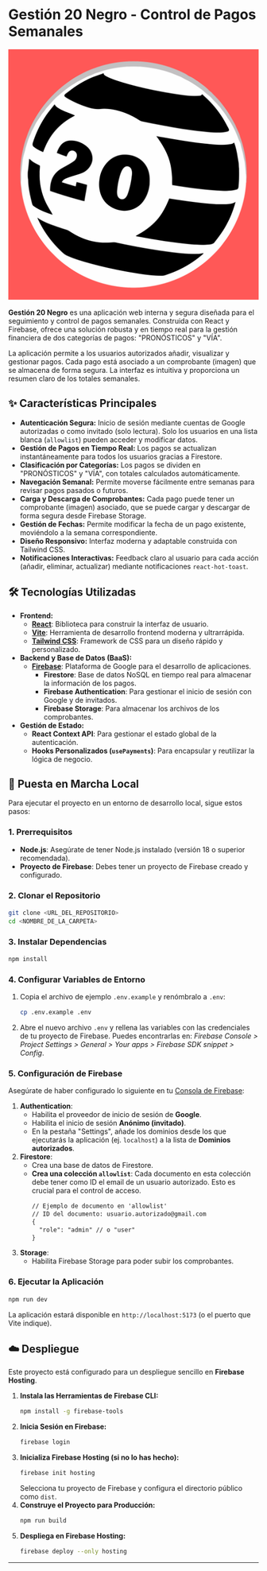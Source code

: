 # Gestión 20 Negro - Control de Pagos Semanales

![Logo de la Aplicación](public/logo.svg)

**Gestión 20 Negro** es una aplicación web interna y segura diseñada para el seguimiento y control de pagos semanales. Construida con React y Firebase, ofrece una solución robusta y en tiempo real para la gestión financiera de dos categorías de pagos: "PRONÓSTICOS" y "VÍA".

La aplicación permite a los usuarios autorizados añadir, visualizar y gestionar pagos. Cada pago está asociado a un comprobante (imagen) que se almacena de forma segura. La interfaz es intuitiva y proporciona un resumen claro de los totales semanales.

## ✨ Características Principales

- **Autenticación Segura:** Inicio de sesión mediante cuentas de Google autorizadas o como invitado (solo lectura). Solo los usuarios en una lista blanca (`allowlist`) pueden acceder y modificar datos.
- **Gestión de Pagos en Tiempo Real:** Los pagos se actualizan instantáneamente para todos los usuarios gracias a Firestore.
- **Clasificación por Categorías:** Los pagos se dividen en "PRONÓSTICOS" y "VÍA", con totales calculados automáticamente.
- **Navegación Semanal:** Permite moverse fácilmente entre semanas para revisar pagos pasados o futuros.
- **Carga y Descarga de Comprobantes:** Cada pago puede tener un comprobante (imagen) asociado, que se puede cargar y descargar de forma segura desde Firebase Storage.
- **Gestión de Fechas:** Permite modificar la fecha de un pago existente, moviéndolo a la semana correspondiente.
- **Diseño Responsivo:** Interfaz moderna y adaptable construida con Tailwind CSS.
- **Notificaciones Interactivas:** Feedback claro al usuario para cada acción (añadir, eliminar, actualizar) mediante notificaciones `react-hot-toast`.

## 🛠️ Tecnologías Utilizadas

- **Frontend:**
  - **[React](https://reactjs.org/)**: Biblioteca para construir la interfaz de usuario.
  - **[Vite](https://vitejs.dev/)**: Herramienta de desarrollo frontend moderna y ultrarrápida.
  - **[Tailwind CSS](https://tailwindcss.com/)**: Framework de CSS para un diseño rápido y personalizado.
- **Backend y Base de Datos (BaaS):**
  - **[Firebase](https://firebase.google.com/)**: Plataforma de Google para el desarrollo de aplicaciones.
    - **Firestore**: Base de datos NoSQL en tiempo real para almacenar la información de los pagos.
    - **Firebase Authentication**: Para gestionar el inicio de sesión con Google y de invitados.
    - **Firebase Storage**: Para almacenar los archivos de los comprobantes.
- **Gestión de Estado:**
  - **React Context API**: Para gestionar el estado global de la autenticación.
  - **Hooks Personalizados (`usePayments`)**: Para encapsular y reutilizar la lógica de negocio.

## 🚀 Puesta en Marcha Local

Para ejecutar el proyecto en un entorno de desarrollo local, sigue estos pasos:

### 1. Prerrequisitos

- **Node.js**: Asegúrate de tener Node.js instalado (versión 18 o superior recomendada).
- **Proyecto de Firebase**: Debes tener un proyecto de Firebase creado y configurado.

### 2. Clonar el Repositorio

```bash
git clone <URL_DEL_REPOSITORIO>
cd <NOMBRE_DE_LA_CARPETA>
```

### 3. Instalar Dependencias

```bash
npm install
```

### 4. Configurar Variables de Entorno

1.  Copia el archivo de ejemplo `.env.example` y renómbralo a `.env`:
    ```bash
    cp .env.example .env
    ```
2.  Abre el nuevo archivo `.env` y rellena las variables con las credenciales de tu proyecto de Firebase. Puedes encontrarlas en:
    *Firebase Console > Project Settings > General > Your apps > Firebase SDK snippet > Config*.

### 5. Configuración de Firebase

Asegúrate de haber configurado lo siguiente en tu [Consola de Firebase](https://console.firebase.google.com/):

1.  **Authentication**:
    - Habilita el proveedor de inicio de sesión de **Google**.
    - Habilita el inicio de sesión **Anónimo (invitado)**.
    - En la pestaña "Settings", añade los dominios desde los que ejecutarás la aplicación (ej. `localhost`) a la lista de **Dominios autorizados**.
2.  **Firestore**:
    - Crea una base de datos de Firestore.
    - **Crea una colección `allowlist`**: Cada documento en esta colección debe tener como ID el email de un usuario autorizado. Esto es crucial para el control de acceso.
      ```
      // Ejemplo de documento en 'allowlist'
      // ID del documento: usuario.autorizado@gmail.com
      {
        "role": "admin" // o "user"
      }
      ```
3.  **Storage**:
    - Habilita Firebase Storage para poder subir los comprobantes.

### 6. Ejecutar la Aplicación

```bash
npm run dev
```

La aplicación estará disponible en `http://localhost:5173` (o el puerto que Vite indique).

## ☁️ Despliegue

Este proyecto está configurado para un despliegue sencillo en **Firebase Hosting**.

1.  **Instala las Herramientas de Firebase CLI:**
    ```bash
    npm install -g firebase-tools
    ```
2.  **Inicia Sesión en Firebase:**
    ```bash
    firebase login
    ```
3.  **Inicializa Firebase Hosting (si no lo has hecho):**
    ```bash
    firebase init hosting
    ```
    Selecciona tu proyecto de Firebase y configura el directorio público como `dist`.
4.  **Construye el Proyecto para Producción:**
    ```bash
    npm run build
    ```
5.  **Despliega en Firebase Hosting:**
    ```bash
    firebase deploy --only hosting
    ```

---
